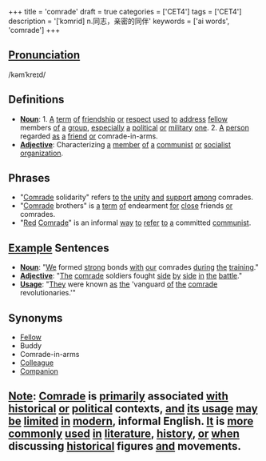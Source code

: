 +++
title = 'comrade'
draft = true
categories = ['CET4']
tags = ['CET4']
description = '[ˈkɔmrid] n.同志，亲密的同伴'
keywords = ['ai words', 'comrade']
+++

## [Pronunciation](/en/post/pronunciation/)
/kəmˈkreɪd/

## Definitions
- **[Noun](/en/post/noun/)**: 1. [A](/en/post/a/) [term](/en/post/term/) [of](/en/post/of/) [friendship](/en/post/friendship/) [or](/en/post/or/) [respect](/en/post/respect/) [used](/en/post/used/) [to](/en/post/to/) [address](/en/post/address/) [fellow](/en/post/fellow/) members [of](/en/post/of/) [a](/en/post/a/) [group](/en/post/group/), [especially](/en/post/especially/) [a](/en/post/a/) [political](/en/post/political/) [or](/en/post/or/) [military](/en/post/military/) [one](/en/post/one/). 2. [A](/en/post/a/) [person](/en/post/person/) regarded [as](/en/post/as/) [a](/en/post/a/) [friend](/en/post/friend/) [or](/en/post/or/) comrade-in-arms. 
- **[Adjective](/en/post/adjective/)**: Characterizing [a](/en/post/a/) [member](/en/post/member/) [of](/en/post/of/) [a](/en/post/a/) [communist](/en/post/communist/) [or](/en/post/or/) [socialist](/en/post/socialist/) [organization](/en/post/organization/).

## Phrases
- "[Comrade](/en/post/comrade/) solidarity" refers [to](/en/post/to/) [the](/en/post/the/) [unity](/en/post/unity/) [and](/en/post/and/) [support](/en/post/support/) [among](/en/post/among/) comrades.
- "[Comrade](/en/post/comrade/) brothers" is [a](/en/post/a/) [term](/en/post/term/) [of](/en/post/of/) endearment [for](/en/post/for/) [close](/en/post/close/) friends [or](/en/post/or/) comrades.
- "[Red](/en/post/red/) [Comrade](/en/post/comrade/)" is an informal [way](/en/post/way/) [to](/en/post/to/) [refer](/en/post/refer/) [to](/en/post/to/) [a](/en/post/a/) committed [communist](/en/post/communist/).

## [Example](/en/post/example/) Sentences
- **[Noun](/en/post/noun/)**: "[We](/en/post/we/) formed [strong](/en/post/strong/) bonds [with](/en/post/with/) [our](/en/post/our/) comrades [during](/en/post/during/) [the](/en/post/the/) [training](/en/post/training/)."
- **[Adjective](/en/post/adjective/)**: "[The](/en/post/the/) [comrade](/en/post/comrade/) soldiers fought [side](/en/post/side/) [by](/en/post/by/) [side](/en/post/side/) [in](/en/post/in/) [the](/en/post/the/) [battle](/en/post/battle/)."
- **[Usage](/en/post/usage/)**: "[They](/en/post/they/) were known [as](/en/post/as/) [the](/en/post/the/) 'vanguard [of](/en/post/of/) [the](/en/post/the/) [comrade](/en/post/comrade/) revolutionaries.'"

## Synonyms
- [Fellow](/en/post/fellow/)
- Buddy
- Comrade-in-arms
- [Colleague](/en/post/colleague/)
- [Companion](/en/post/companion/)

## [Note](/en/post/note/): [Comrade](/en/post/comrade/) is [primarily](/en/post/primarily/) associated [with](/en/post/with/) [historical](/en/post/historical/) [or](/en/post/or/) [political](/en/post/political/) contexts, [and](/en/post/and/) [its](/en/post/its/) [usage](/en/post/usage/) [may](/en/post/may/) [be](/en/post/be/) [limited](/en/post/limited/) [in](/en/post/in/) [modern](/en/post/modern/), informal English. [It](/en/post/it/) is [more](/en/post/more/) [commonly](/en/post/commonly/) [used](/en/post/used/) [in](/en/post/in/) [literature](/en/post/literature/), [history](/en/post/history/), [or](/en/post/or/) [when](/en/post/when/) discussing [historical](/en/post/historical/) figures [and](/en/post/and/) movements.
